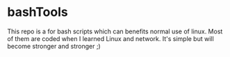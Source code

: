 bashTools
=========
This repo is a for bash scripts which can benefits normal use of linux.
Most of them are coded when I learned Linux and network. It's simple but will become stronger and stronger ;)
